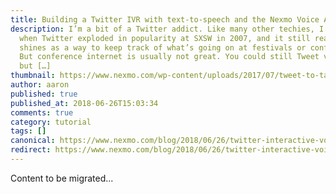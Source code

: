 ```yaml
---
title: Building a Twitter IVR with text-to-speech and the Nexmo Voice API
description: I’m a bit of a Twitter addict. Like many other techies, I joined
  when Twitter exploded in popularity at SXSW in 2007, and it still really
  shines as a way to keep track of what’s going on at festivals or conferences.
  But conference internet is usually not great. You could still Tweet via SMS,
  but […]
thumbnail: https://www.nexmo.com/wp-content/uploads/2017/07/tweet-to-talk.png
author: aaron
published: true
published_at: 2018-06-26T15:03:34
comments: true
category: tutorial
tags: []
canonical: https://www.nexmo.com/blog/2018/06/26/twitter-interactive-voice-response-dr
redirect: https://www.nexmo.com/blog/2018/06/26/twitter-interactive-voice-response-dr
---
```

Content to be migrated...
